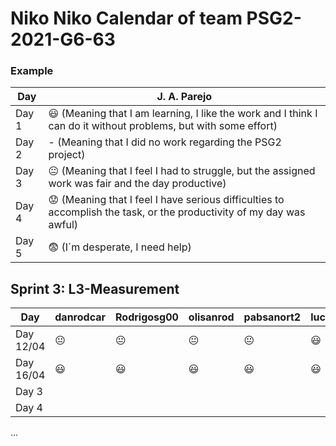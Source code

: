 # Niko Niko Calendar of team PSG2-2021-G6-63

### Example

| Day           | J. A. Parejo  |
| ------------- | ------------- |
| Day 1         |    :smiley: (Meaning that I am learning, I like the work and I think I can do it without problems, but with some effort) |
| Day 2         |    - (Meaning that I did no work regarding the PSG2 project)           |
| Day 3         |    :neutral_face:  (Meaning that I feel I had to struggle, but the assigned work was fair and the day productive)          |:fearful:
| Day 4         |    :worried: (Meaning that I feel I have serious difficulties to accomplish the task, or the productivity of my day was awful)           |
| Day 5         |    :fearful:   (I´m desperate, I need help)        |


## Sprint 3: L3-Measurement

| Day           | danrodcar    | Rodrigosg00  | olisanrod     | pabsanort2    | lucasperezweb     | 
| ------------- | ------------- | -------------  | -------------  | -------------  | -------------  
| Day 12/04     |:neutral_face: |:neutral_face: |:neutral_face:    |:neutral_face: |:smiley:        | 
| Day 16/04     |:smiley:       |:smiley:       |   :smiley:     |:smiley:        |:smiley:        |   
| Day 3         |               |               |                |                |                |  
| Day 4         |               |               |                |                |                | 
...
